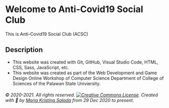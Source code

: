 # Welcome to Anti-Covid19 Social Club
This is Anti-Covid19 Social Club (ACSC)

## Description
- This website was created with Git, GitHub, Visual Studio Code, HTML, CSS, Sass, JavaScript, etc.
- This website was created as part of the Web Development and Game Design Online Workshop of Computer Science Department of College of Sciences of the Palawan State Univiersity.

###### © 2020-2021. All rights reserved. [![Creative Commons License](http://creativecommons.org/licenses/by-nc/4.0/ "This work is licensed under a Creative Commons Attribution-NonCommercial 4.0 International License")](http://creativecommons.org/licenses/by-nc/4.0/). Created with 💜 by [Maria Kristina Salada](https://mksalada.webnode.com/) from 29 Dec 2020 to present.